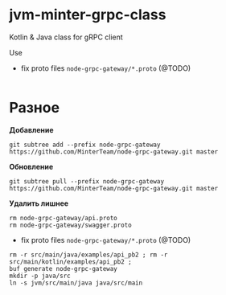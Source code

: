 # jvm-minter-grpc-class
Kotlin &amp; Java class for gRPC client

Use
- fix proto files `node-grpc-gateway/*.proto` (@TODO)

```shell

```


# Разное
**Добавление**
```shell
git subtree add --prefix node-grpc-gateway https://github.com/MinterTeam/node-grpc-gateway.git master
```
**Обновление**
```shell
git subtree pull --prefix node-grpc-gateway https://github.com/MinterTeam/node-grpc-gateway.git master
```
**Удалить лишнее**
```shell
rm node-grpc-gateway/api.proto
rm node-grpc-gateway/swagger.proto
```
- fix proto files `node-grpc-gateway/*.proto` (@TODO)

```shell
rm -r src/main/java/examples/api_pb2 ; rm -r src/main/kotlin/examples/api_pb2 ;
buf generate node-grpc-gateway
mkdir -p java/src
ln -s jvm/src/main/java java/src/main

```
